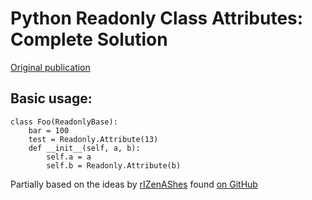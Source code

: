 # Python Readonly Class Attributes: Complete Solution

[Original publication](https://www.codeproject.com/Articles/1227368/Python-Readonly-Class-Attributes)

## Basic usage:

```
class Foo(ReadonlyBase):
    bar = 100
    test = Readonly.Attribute(13)
    def __init__(self, a, b):
        self.a = a
        self.b = Readonly.Attribute(b)
```

Partially based on the ideas by [rIZenAShes](https://github.com/rIZenAShes) found [on GitHub](https://gist.github.com/rIZenAShes/8469932)